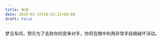 ```yaml
---
title: 车间
date: 2020-02-15T20:54:12+08:00
draft: false
---
```


梦见车间，预示为了击败你的竞争对手，你将在暗中利用非常手段搞破坏活动。
